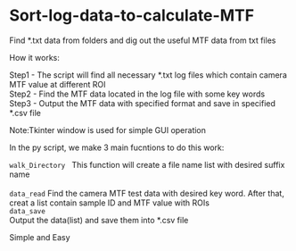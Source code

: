 # Sort-log-data-to-calculate-MTF
Find *.txt data from folders and dig out the useful MTF data from txt files

<h>How it works:</h>
    <div>Step1 - The script will find all necessary *.txt log files which contain camera MTF value at different ROI</div>
    <div>Step2 - Find the MTF data located in the log file with some key words</div>
    <div>Step3 - Output the MTF data with specified format and save in specified *.csv file</div>

Note:Tkinter window is used for simple GUI operation

In the py script, we make 3 main fucntions to do this work:

   <div><code>walk_Directory</code>
   This function will create a file name list with desired suffix name</div>
   <div><code>data_read</code>
   Find the camera MTF test data with desired key word. After that, creat a list contain sample ID and MTF value with ROIs
   <div><code>data_save</code></div>
   Output the data(list) and save them into *.csv file</div>

Simple and Easy

